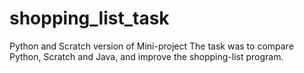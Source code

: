 shopping_list_task
==================

Python and Scratch version of Mini-project
The task was to compare Python, Scratch and Java, and improve the shopping-list program.
